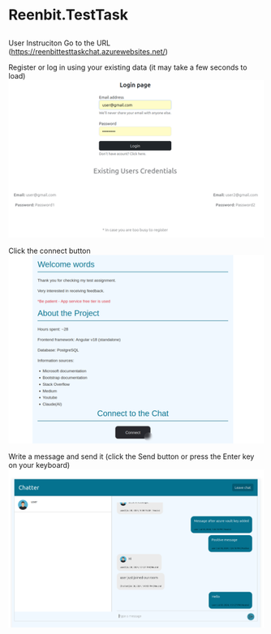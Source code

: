 # Reenbit.TestTask

##
User Instruciton
Go to the URL (https://reenbittesttaskchat.azurewebsites.net/)

Register or log in using your existing data (it may take a few seconds to load)
![login page](./images/sign_in.png)

Click the connect button
![home page](./images/home.png)

Write a message and send it (click the Send button or press the Enter key on your keyboard)
![chat page](./images/chat.png)